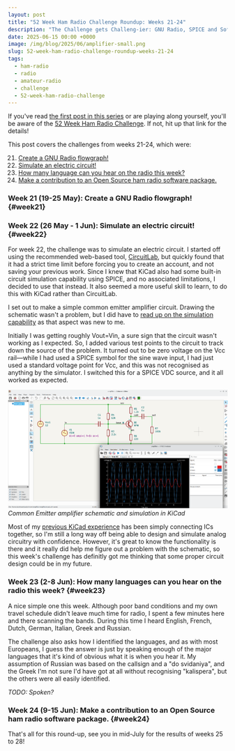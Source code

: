 ```yaml
---
layout: post
title: "52 Week Ham Radio Challenge Roundup: Weeks 21-24"
description: "The Challenge gets Challeng-ier: GNU Radio, SPICE and Software"
date: 2025-06-15 00:00 +0000
image: /img/blog/2025/06/amplifier-small.png
slug: 52-week-ham-radio-challenge-roundup-weeks-21-24
tags:
  - ham-radio
  - radio
  - amateur-radio
  - challenge
  - 52-week-ham-radio-challenge
---
```


If you've read [the first post in this series](/blog/52-week-ham-radio-challenge-roundup-weeks-1-4/) or are playing along yourself, you'll be aware of the [52 Week Ham Radio Challenge](https://hamchallenge.org/). If not, hit up that link for the details!

This post covers the challenges from weeks 21-24, which were:

<ol start="21">
  <li><a href="#week21">Create a GNU Radio flowgraph!</a></li>
  <li><a href="#week22">Simulate an electric circuit!</a></li>
  <li><a href="#week23">How many language can you hear on the radio this week?</a></li>
  <li><a href="#week24">Make a contribution to an Open Source ham radio software package.</a></li>
</ol>

### Week 21 (19-25 May): Create a GNU Radio flowgraph! {#week21}



### Week 22 (26 May - 1 Jun): Simulate an electric circuit! {#week22}

For week 22, the challenge was to simulate an electric circuit. I started off using the recommended web-based tool, [CircuitLab](https://www.circuitlab.com/), but quickly found that it had a strict time limit before forcing you to create an account, and not saving your previous work. Since I knew that KiCad also had some built-in circuit simulation capability using SPICE, and no associated limitations, I decided to use that instead.  It also seemed a more useful skill to learn, to do this with KiCad rather than CircuitLab.

I set out to make a simple common emitter amplifier circuit. Drawing the schematic wasn't a problem, but I did have to [read up on the simulation capability](https://www.kicad.org/discover/spice/) as that aspect was new to me.

Initially I was getting roughly Vout=Vin, a sure sign that the circuit wasn't working as I expected. So, I added various test points to the circuit to track down the source of the problem. It turned out to be zero voltage on the Vcc rail&mdash;while I had used a SPICE symbol for the sine wave input, I had just used a standard voltage point for Vcc, and this was not recognised as anything by the simulator. I switched this for a SPICE VDC source, and it all worked as expected.

![A common emitter amp circuit in KiCad, along with a simulation window showing a sine wave input and output with gain around -5.](/img/blog/2025/06/amplifier.png)
*Common Emitter amplifier schematic and simulation in KiCad*

Most of my [previous KiCad experience](https://ianrenton.com/projects/big-mouth-phatt-bass/) has been simply connecting ICs together, so I'm still a long way off being able to design and simulate analog circuitry with confidence. However, it's great to know the functionality is there and it really did help me figure out a problem with the schematic, so this week's challenge has definitly got me thinking that some proper circuit design could be in my future.

### Week 23 (2-8 Jun): How many languages can you hear on the radio this week? {#week23}

A nice simple one this week. Although poor band conditions and my own travel schedule didn't leave much time for radio, I spent a few minutes here and there scanning the bands. During this time I heard English, French, Dutch, German, Italian, Greek and Russian.

The challenge also asks how I identified the languages, and as with most Europeans, I guess the answer is just by speaking enough of the major languages that it's kind of obvious what it is when you hear it. My assumption of Russian was based on the callsign and a "do svidaniya", and the Greek I'm not sure I'd have got at all without recognising "kalispera", but the others were all easily identified.

*TODO: Spoken?*

### Week 24 (9-15 Jun): Make a contribution to an Open Source ham radio software package. {#week24}

That's all for this round-up, see you in mid-July for the results of weeks 25 to 28!